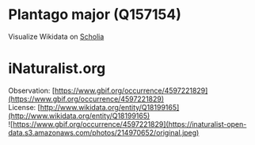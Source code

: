 
Plantago major (Q157154)
========================
  
Visualize Wikidata on [Scholia](https://scholia.toolforge.org/taxon/Q157154)
# iNaturalist.org
  
Observation: [https://www.gbif.org/occurrence/4597221829](https://www.gbif.org/occurrence/4597221829)  
License: [http://www.wikidata.org/entity/Q18199165](http://www.wikidata.org/entity/Q18199165)  
![https://www.gbif.org/occurrence/4597221829](https://inaturalist-open-data.s3.amazonaws.com/photos/214970652/original.jpeg)